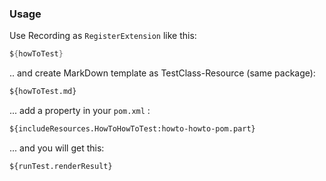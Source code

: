 ### Usage

Use Recording as `RegisterExtension` like this:

```java
${howToTest}
```

.. and create MarkDown template as TestClass-Resource (same package):

````markdown
${howToTest.md}
````

... add a property in your `pom.xml` :

```xml
${includeResources.HowToHowToTest:howto-howto-pom.part}
```

... and you will get this:

````markdown
${runTest.renderResult}
````